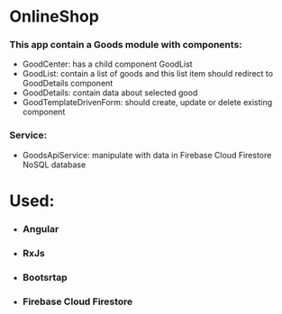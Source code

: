 # OnlineShop

### This app contain a Goods module with components:

- GoodCenter: has a child component GoodList
- GoodList: contain a list of goods and this list item should redirect to GoodDetails component
- GoodDetails: contain data about selected good
- GoodTemplateDrivenForm: should create, update or delete existing component

### Service:

- GoodsApiService: manipulate with data in Firebase Cloud Firestore NoSQL database

# Used:

- ### Angular
- ### RxJs
- ### Bootsrtap
- ### Firebase Cloud Firestore
